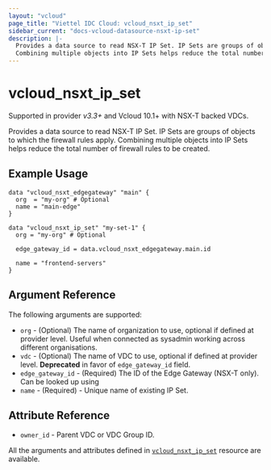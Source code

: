 ```yaml
---
layout: "vcloud"
page_title: "Viettel IDC Cloud: vcloud_nsxt_ip_set"
sidebar_current: "docs-vcloud-datasource-nsxt-ip-set"
description: |-
  Provides a data source to read NSX-T IP Set. IP Sets are groups of objects to which the firewall rules apply. 
  Combining multiple objects into IP Sets helps reduce the total number of firewall rules to be created.
---
```


# vcloud\_nsxt\_ip\_set

Supported in provider *v3.3+* and Vcloud 10.1+ with NSX-T backed VDCs.

Provides a data source to read NSX-T IP Set. IP Sets are groups of objects to which the firewall rules apply. Combining
multiple objects into IP Sets helps reduce the total number of firewall rules to be created.

## Example Usage

```hcl
data "vcloud_nsxt_edgegateway" "main" {
  org  = "my-org" # Optional
  name = "main-edge"
}

data "vcloud_nsxt_ip_set" "my-set-1" {
  org = "my-org" # Optional

  edge_gateway_id = data.vcloud_nsxt_edgegateway.main.id

  name = "frontend-servers"
}
```

## Argument Reference

The following arguments are supported:

* `org` - (Optional) The name of organization to use, optional if defined at provider level. Useful
  when connected as sysadmin working across different organisations.
* `vdc` - (Optional) The name of VDC to use, optional if defined at provider level. **Deprecated**
in favor of `edge_gateway_id` field.
* `edge_gateway_id` - (Required) The ID of the Edge Gateway (NSX-T only). Can be looked up using
* `name` - (Required)  - Unique name of existing IP Set.

## Attribute Reference
* `owner_id` - Parent VDC or VDC Group ID.

All the arguments and attributes defined in
[`vcloud_nsxt_ip_set`](/providers/vmware/vcloud/latest/docs/resources/nsxt_ip_set) resource are available.
